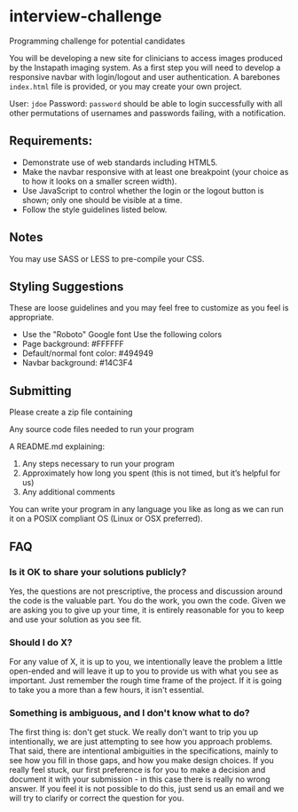 # interview-challenge
Programming challenge for potential candidates

You will be developing a new site for clinicians to access images produced by the Instapath imaging system. As a first step you will need to develop a responsive navbar with login/logout and user authentication. A barebones `index.html` file is provided, or you may create your own project.

User: `jdoe` Password: `password` should be able to login successfully with all other permutations of usernames and passwords failing, with a notification. 

## Requirements:
* Demonstrate use of web standards including HTML5.
* Make the navbar responsive with at least one breakpoint (your choice as to how it looks on a smaller screen width).
* Use JavaScript to control whether the login or the logout button is shown; only one should be visible at a time.
* Follow the style guidelines listed below.

## Notes 
You may use SASS or LESS to pre-compile your CSS.

## Styling Suggestions
These are loose guidelines and you may feel free to customize as you feel is appropriate.

* Use the "Roboto" Google font
Use the following colors
* Page background: #FFFFFF
* Default/normal font color: #494949
* Navbar background: #14C3F4

## Submitting
Please create a zip file containing

Any source code files needed to run your program

A README.md explaining:

1) Any steps necessary to run your program
2) Approximately how long you spent (this is not timed, but it’s helpful for us)
3) Any additional comments

You can write your program in any language you like as long as we can run it on a POSIX compliant OS (Linux or OSX preferred).

## FAQ
### Is it OK to share your solutions publicly? 
Yes, the questions are not prescriptive, the process and discussion around the code is the valuable part. You do the work, you own the code. Given we are asking you to give up your time, it is entirely reasonable for you to keep and use your solution as you see fit.

### Should I do X? 
For any value of X, it is up to you, we intentionally leave the problem a little open-ended and will leave it up to you to provide us with what you see as important. Just remember the rough time frame of the project. If it is going to take you a more than a few hours, it isn't essential.

### Something is ambiguous, and I don't know what to do? 
The first thing is: don't get stuck. We really don't want to trip you up intentionally, we are just attempting to see how you approach problems. That said, there are intentional ambiguities in the specifications, mainly to see how you fill in those gaps, and how you make design choices. If you really feel stuck, our first preference is for you to make a decision and document it with your submission - in this case there is really no wrong answer. If you feel it is not possible to do this, just send us an email and we will try to clarify or correct the question for you.

